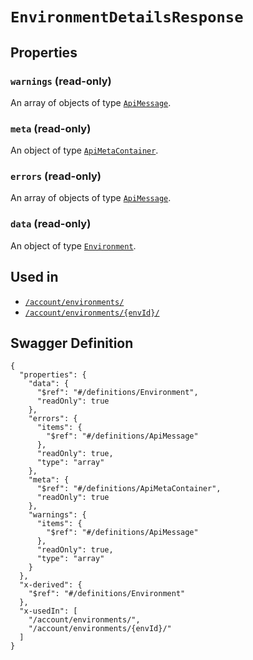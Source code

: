 # `EnvironmentDetailsResponse` #







## Properties ##

### `warnings` (read-only) ###




An array of 
objects of type [`ApiMessage`](./../definitions/ApiMessage.mkd).


### `meta` (read-only) ###




An object of type [`ApiMetaContainer`](./../definitions/ApiMetaContainer.mkd).



### `errors` (read-only) ###




An array of 
objects of type [`ApiMessage`](./../definitions/ApiMessage.mkd).


### `data` (read-only) ###




An object of type [`Environment`](./../definitions/Environment.mkd).





## Used in ##

  + [`/account/environments/`](./../rest/api/v1beta0/account/environments/)
  + [`/account/environments/{envId}/`](./../rest/api/v1beta0/account/environments/{envId}/)

## Swagger Definition ##

    {
      "properties": {
        "data": {
          "$ref": "#/definitions/Environment", 
          "readOnly": true
        }, 
        "errors": {
          "items": {
            "$ref": "#/definitions/ApiMessage"
          }, 
          "readOnly": true, 
          "type": "array"
        }, 
        "meta": {
          "$ref": "#/definitions/ApiMetaContainer", 
          "readOnly": true
        }, 
        "warnings": {
          "items": {
            "$ref": "#/definitions/ApiMessage"
          }, 
          "readOnly": true, 
          "type": "array"
        }
      }, 
      "x-derived": {
        "$ref": "#/definitions/Environment"
      }, 
      "x-usedIn": [
        "/account/environments/", 
        "/account/environments/{envId}/"
      ]
    }
